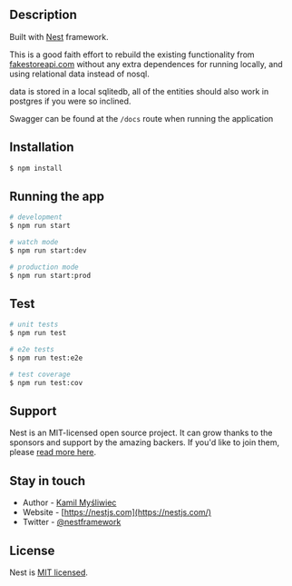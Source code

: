 ## Description

Built with [Nest](https://github.com/nestjs/nest) framework.

This is a good faith effort to rebuild the existing functionality from [fakestoreapi.com](https://github.com/keikaavousi/fake-store-api) without any extra dependences for running locally, and using relational data instead of nosql.

data is stored in a local sqlitedb, all of the entities should also work in postgres if you were so inclined.

Swagger can be found at the `/docs` route when running the application

## Installation

```bash
$ npm install
```

## Running the app

```bash
# development
$ npm run start

# watch mode
$ npm run start:dev

# production mode
$ npm run start:prod
```

## Test

```bash
# unit tests
$ npm run test

# e2e tests
$ npm run test:e2e

# test coverage
$ npm run test:cov
```

## Support

Nest is an MIT-licensed open source project. It can grow thanks to the sponsors and support by the amazing backers. If you'd like to join them, please [read more here](https://docs.nestjs.com/support).

## Stay in touch

- Author - [Kamil Myśliwiec](https://kamilmysliwiec.com)
- Website - [https://nestjs.com](https://nestjs.com/)
- Twitter - [@nestframework](https://twitter.com/nestframework)

## License

Nest is [MIT licensed](LICENSE).
